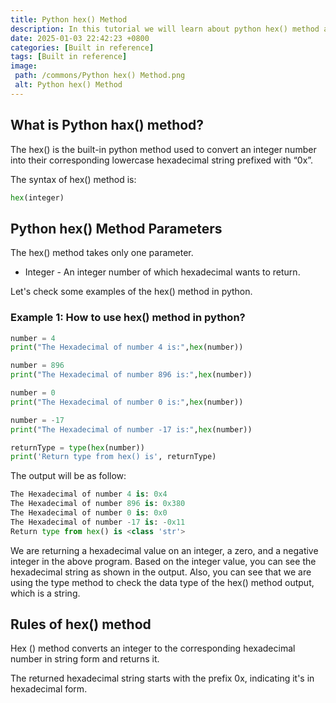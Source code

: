 ```yaml
---
title: Python hex() Method
description: In this tutorial we will learn about python hex() method and it uses with examples.
date: 2025-01-03 22:42:23 +0800
categories: [Built in reference]
tags: [Built in reference]
image:
 path: /commons/Python hex() Method.png
 alt: Python hex() Method
---
```


## What is Python hax() method?

The hex()  is the built-in python method used to convert an integer number into their corresponding lowercase hexadecimal string prefixed with “0x”.

<script type="text/javascript">
	atOptions = {
		'key' : '98858c4e91885e00ea9926beee01c03e',
		'format' : 'iframe',
		'height' : 90,
		'width' : 728,
		'params' : {}
	};
</script>
<script type="text/javascript" src="https://www.highperformanceformat.com/98858c4e91885e00ea9926beee01c03e/invoke.js"></script>
The syntax of hex() method is:

```python
hex(integer)
```

<script type="text/javascript">
	atOptions = {
		'key' : '98858c4e91885e00ea9926beee01c03e',
		'format' : 'iframe',
		'height' : 90,
		'width' : 728,
		'params' : {}
	};
</script>
<script type="text/javascript" src="https://www.highperformanceformat.com/98858c4e91885e00ea9926beee01c03e/invoke.js"></script>
## Python hex() Method Parameters

<script type="text/javascript">
	atOptions = {
		'key' : '98858c4e91885e00ea9926beee01c03e',
		'format' : 'iframe',
		'height' : 90,
		'width' : 728,
		'params' : {}
	};
</script>
<script type="text/javascript" src="https://www.highperformanceformat.com/98858c4e91885e00ea9926beee01c03e/invoke.js"></script>
The hex() method takes only one parameter.

* Integer \- An integer number of which hexadecimal wants to return.

Let's check some examples of the hex() method in python.

### Example 1: How to use hex() method in python?

```python
number = 4
print("The Hexadecimal of number 4 is:",hex(number))

number = 896
print("The Hexadecimal of number 896 is:",hex(number))

number = 0
print("The Hexadecimal of number 0 is:",hex(number))

number = -17
print("The Hexadecimal of number -17 is:",hex(number))

returnType = type(hex(number))
print('Return type from hex() is', returnType)

```

The output will be as follow:

```python
The Hexadecimal of number 4 is: 0x4
The Hexadecimal of number 896 is: 0x380
The Hexadecimal of number 0 is: 0x0
The Hexadecimal of number -17 is: -0x11
Return type from hex() is <class 'str'>

```

We are returning a hexadecimal value on an integer, a zero, and a negative integer in the above program. Based on the integer value, you can see the hexadecimal string as shown in the output. Also, you can see that we are using the type method to check the data type of the hex() method output, which is a string.

## Rules of hex() method

Hex () method converts an integer to the corresponding hexadecimal number in string form and returns it.

The returned hexadecimal string starts with the prefix 0x, indicating it's in hexadecimal form.